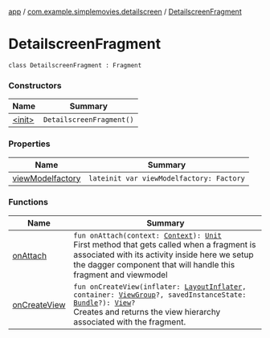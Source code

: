 [app](../../index.md) / [com.example.simplemovies.detailscreen](../index.md) / [DetailscreenFragment](./index.md)

# DetailscreenFragment

`class DetailscreenFragment : Fragment`

### Constructors

| Name | Summary |
|---|---|
| [&lt;init&gt;](-init-.md) | `DetailscreenFragment()` |

### Properties

| Name | Summary |
|---|---|
| [viewModelfactory](view-modelfactory.md) | `lateinit var viewModelfactory: Factory` |

### Functions

| Name | Summary |
|---|---|
| [onAttach](on-attach.md) | `fun onAttach(context: `[`Context`](https://developer.android.com/reference/android/content/Context.html)`): `[`Unit`](https://kotlinlang.org/api/latest/jvm/stdlib/kotlin/-unit/index.html)<br>First method that gets called when a fragment is associated with its activity inside here we setup the dagger component that will handle this fragment and viewmodel |
| [onCreateView](on-create-view.md) | `fun onCreateView(inflater: `[`LayoutInflater`](https://developer.android.com/reference/android/view/LayoutInflater.html)`, container: `[`ViewGroup`](https://developer.android.com/reference/android/view/ViewGroup.html)`?, savedInstanceState: `[`Bundle`](https://developer.android.com/reference/android/os/Bundle.html)`?): `[`View`](https://developer.android.com/reference/android/view/View.html)`?`<br>Creates and returns the view hierarchy associated with the fragment. |
